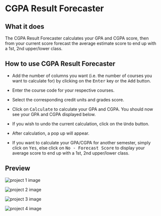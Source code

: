 # CGPA Result Forecaster

## What it does

The CGPA Result Forecaster calculates your GPA and CGPA score, then from your current score forecast the average estimate score to end up with a 1st, 2nd upper/lower class.


## How to use CGPA Result Forecaster

- Add the number of columns you want (i.e. the
  number of courses you want to calculate for) by clicking on
  the <kbd>Enter</kbd> key or the <kbd>Add</kbd> button.

- Enter the course code for your respective
  courses.

- Select the corresponding credit units and
  grades score.

- Click on <kbd>Calculate</kbd> to calculate
  your GPA and CGPA. You should now see your GPA and CGPA
  displayed below.

- If you wish to undo the current calculation, click on the
  <kbd>Undo</kbd> button.

- After calculation, a pop up will appear.

- If you want to calculate your GPA/CGPA for
  another semester, simply click on <kbd>Yes</kbd>, else
  click on <kbd>No - Forecast Score</kbd> to display your average score to
  end up with a 1st, 2nd upper/lower class.

## Preview

![project 1 image](https://jomefavourite.github.io/Images/project1.png)

![project 2 image](https://jomefavourite.github.io/Images/project2.png)

![project 3 image](https://jomefavourite.github.io/Images/project3.png)

![project 4 image](https://jomefavourite.github.io/Images/project4.1.png)
